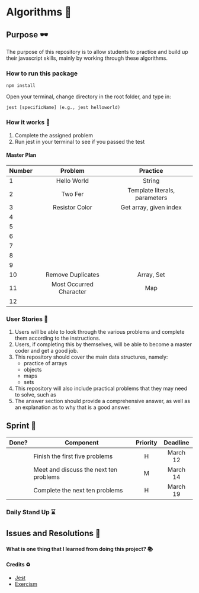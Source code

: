 # Algorithms :rocket:

## Purpose :dark_sunglasses:

The purpose of this repository is to allow students to practice and build up their javascript skills, mainly by working through these algorithms.

### How to run this package

```
npm install
```
Open your terminal, change directory in the root folder, and type in: 
```
jest [specificName] (e.g., jest helloworld) 
```

### How it works :open_book:

1. Complete the assigned problem
2. Run jest in your terminal to see if you passed the test

#### Master Plan

| Number |    Problem     |           Practice            |
| ------ | :------------: | :---------------------------: |
| 1      |  Hello World   |            String             |
| 2      |    Two Fer     | Template literals, parameters |
| 3      | Resistor Color |    Get array, given index     |
| 4      |                |                               |
| 5      |                |                               |
| 6      |                |                               |
| 7      |                |                               |
| 8      |                |                               |
| 9      |                |                               |
| 10     |Remove Duplicates|         Array, Set           |
| 11     |Most Occurred Character|       Map              |
| 12     |                |                               |

### User Stories :telescope:

1. Users will be able to look through the various problems and complete them according to the instructions.
2. Users, if completing this by themselves, will be able to become a master coder and get a good job.
3. This repository should cover the main data structures, namely:
   - practice of arrays
   - objects
   - maps
   - sets
4. This repository will also include practical problems that they may need to solve, such as
5. The answer section should provide a comprehensive answer, as well as an explanation as to why that is a good answer.

## Sprint :athletic_shoe:

| Done? | Component                              | Priority | Deadline |
| ----- | -------------------------------------- | :------: | :------: |
|       | Finish the first five problems         |    H     | March 12 |
|       | Meet and discuss the next ten problems |    M     | March 14 |
|       | Complete the next ten problems         |    H     | March 19 |

### Daily Stand Up :hourglass:

## Issues and Resolutions :flashlight:

#### What is one thing that I learned from doing this project? :books:

#### Credits :recycle:

- [Jest](https://jestjs.io/)
- [Exercism](https://exercism.io/)
